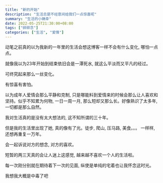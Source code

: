 ```yaml
---
title: "新的开始"
description: "生活总是不经意间给我们一点惊喜呢"
summary: "生活的小确幸"
date: 2022-05-25T21:30:00+08:00
tags: ["碎碎念"]
categories: ["生活", "爱情"]
---
```


动笔之前真的以为我新的一年里的生活会想这博客一样不会有什么变化, 哪怕一点点。

就像我以为23年开始到结束依旧会是一潭死水,  就这么平淡而又平凡的经过。

可终究起来那么一丝变化。

有惊喜有害怕。

以为成年人爱情会那么平静和克制, 只是哪能料到爱情来的时候会那么让人喜欢和坚持。似乎不知累为何物, 一日一周一月, 那么短却又那么长。好像熟识了太多年, 一切都是那么自然。

我对生活真的是没有太大想法的, 这不知所谓的三十年。

但是我的生活里出现了她, 真的像有了光。徒步, 爬山, 压马路, 美食。。。 一样样, 还想再重复一万年。

会一起诉说对方的想念, 对方的喜欢。

短暂的两三天真的会让人迷上这感觉, 越来越不喜欢一个人的生活啦。

每一次刚分别就在期待着下一次的见面, 纵使是单纯的宅着也让我怀念这时光。

我想我大概是中毒了吧



